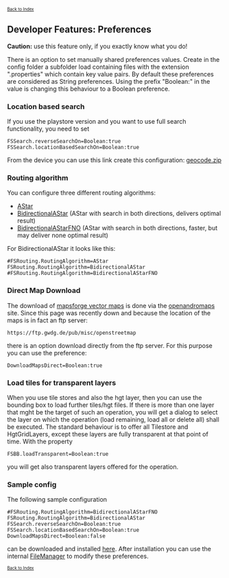 <small><small>[Back to Index](../../../index.md)</small></small>

## Developer Features: Preferences 

**Caution:** use this feature only, if you exactly know what you do!

There is an option to set manually shared preferences values. Create in the config folder a subfolder load containing files with the extension 
".properties" which contain key value pairs. By default these preferences are considered as String preferences. Using the prefix "Boolean:" in the 
value is changing this behaviour to a Boolean preference.


### Location based search

If you use the playstore version and you want to use full search functionality, you need to set

```
FSSearch.reverseSearchOn=Boolean:true
FSSearch.locationBasedSearchOn=Boolean:true
```
From the device you can use this link create this configuration: 
[geocode.zip](mgmap-install://mg4gh.github.io/MGMapViewer/Features/FurtherFeatures/Geocode/geocode.zip)

### Routing algorithm

You can configure three different routing algorithms:
- [AStar](mgmap-install://mg4gh.github.io/MGMapViewer/Features/MainTrackFeatures/Routing/routing_astar.zip)
- [BidirectionalAStar](mgmap-install://mg4gh.github.io/MGMapViewer/Features/MainTrackFeatures/Routing/routing_bidirectionalastar.zip) (AStar with search in both directions, delivers optimal result)
- [BidirectionalAStarFNO](mgmap-install://mg4gh.github.io/MGMapViewer/Features/MainTrackFeatures/Routing/routing_bidirectionalastarfno.zip) (AStar with search in both directions, faster, but may deliver none optimal result)

For BidirectionalAStar it looks like this:
```
#FSRouting.RoutingAlgorithm=AStar
FSRouting.RoutingAlgorithm=BidirectionalAStar
#FSRouting.RoutingAlgorithm=BidirectionalAStarFNO
```

### Direct Map Download

The download of [mapsforge vector maps](../../MainMapFeatures/Mapsforge/mapsforge.md) is done via the [openandromaps](https://www.openandromaps.org/) site. 
Since this page was recently down and because the location of the maps is in fact an ftp server:
```
https://ftp.gwdg.de/pub/misc/openstreetmap
```
there is an option download directly from the ftp server.
For this purpose you can use the preference:
```
DownloadMapsDirect=Boolean:true
```


### Load tiles for transparent layers

When you use tile stores and also the hgt layer, then you can use the bounding box to load further tiles/hgt files. 
If there is more than one layer that mght be the target of such an operation, you will get a dialog to select the 
layer on which the operation (load remaining, load all or delete all) shall be executed. 
The standard behaviour is to offer all Tilestore and HgtGridLayers, except these layers are fully transparent at that point of time.
With the property
```
FSBB.loadTransparent=Boolean:true
```
you will get also transparent layers offered for the operation.

### Sample config

The following sample configuration
```
#FSRouting.RoutingAlgorithm=BidirectionalAStarFNO
FSRouting.RoutingAlgorithm=BidirectionalAStar
FSSearch.reverseSearchOn=Boolean:true
FSSearch.locationBasedSearchOn=Boolean:true
DownloadMapsDirect=Boolean:false
```
can be downloaded and installed [here](mgmap-install://mg4gh.github.io/MGMapViewer/Features/DeveloperFeatures/Preferences/config.zip).
After installation you can use the internal [FileManager](../../FurtherFeatures/FileManager/filemanager.md) to modify these preferences.


<small><small>[Back to Index](../../../index.md)</small></small>
